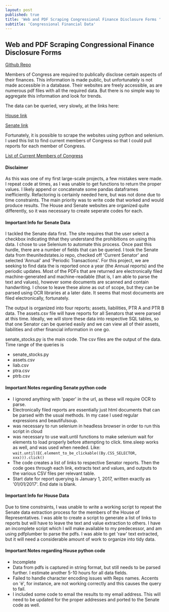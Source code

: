 ```yaml
---
layout: post
published: true
title: 'Web and PDF Scraping Congressional Finance Disclosure Forms '
subtitle: 'Congressional Financial Data'
---
```

## Web and PDF Scraping Congressional Finance Disclosure Forms 

[Github Repo](https://github.com/opengovernment/readsludge)

Members of Congress are required to publically disclose certain aspects of their finances. This information is made public, but unfortunately is not made accessible in a database. Their websites are freely accessible, as are numerous pdf files with all the required data. But there is no simple way to aggregate this information and look for trends. 

The data can be queried, very slowly, at the links here: 

[House link](http://clerk.house.gov/public_disc/financial-search.aspx)

[Senate link](https://efdsearch.senate.gov/search/home/)

Fortunately, it is possible to scrape the websites using python and selenium. I used this list to find current members of Congress so that I could pull reports for each member of Congress. 

[List of Current Members of Congress](https://theunitedstates.io/congress-legislators/legislators-current.csv)

#### Disclaimer

As this was one of my first large-scale projects, a few mistakes were made. I repeat code at times, as I was unable to get functions to return the proper values. I likely append or concatenate some pandas dataframes inefficiently. Refactoring is certainly needed here, but was not done due to time constraints. The main priority was to write code that worked and would produce results. The House and Senate websites are organized quite differently, so it was necessary to create seperate codes for each. 

#### Important Info for Senate Data

I tackled the Senate data first. The site requires that the user select a checkbox indicating thhat they understand the prohibitions on using this data. I chose to use Selenium to automate this process. Once past this hurdle, there are a number of fields that can be queried. I took the Senate data from theunitedstates.io repo, checked off 'Current Senator' and selected 'Annual' and 'Periodic Transactions'. For this project, we are seeking to find data the is reported once a year (the Annual reports) and the periodic updates. Most of the PDFs that are returned are electronically filed machine-generated and machine-readable (that is, I am able to parse the text and values), however some documents are scanned and contain handwriting. I chose to leave these alone as out of scope, but they can be parsed using OCR libraries at a later date. It seems that most documents are filed electronically, fortunately.  

The output is organized into four reports; assets, liabilities, PTR A and PTR B data. The assets.csv file will have reports for all Senators that were parsed at this time. Ideally, we will store these data into respective SQL tables, so that one Senator can be queried easily and we can view all of their assets, liabilities and other financial information in one go. 

senate_stocks.py is the main code. The csv files are the output of the data. Time range of the queries is 

- senate_stocks.py 
- assets.csv
- liab.csv
- ptra.csv
- ptrb.csv

#### Important Notes regarding Senate python code

- I ignored anything with 'paper' in the url, as these will require OCR to parse. 
- Electronically filed reports are essentially just html documents that can be parsed with the usual methods. In my case I used regular expressions and beautifulsoup. 
- was necessary to run selenium in headless browser in order to run this script in cloud 
- was necessary to use wait.until functions to make selenium wait for elements to load properly before attempting to click. time.sleep works as well, and was used when needed. 
Like: `wait.until(EC.element_to_be_clickable((By.CSS_SELECTOR, xxx))).click()`
- The code creates a list of links to respective Senator reports. Then the code goes through each link, extracts text and values, and outputs to the various CSV files per relevant table. 
- Start date for report querying is January 1, 2017, written exactly as '01/01/2017'. End date is blank. 


#### Important Info for House Data

Due to time constraints, I was unable to write a working script to repeat the Senate data extraction process for the members of the House of Representatives. I was able to create a script to generate a list of links to reports but will have to leave the text and value extraction to others. I have an incomplete script which I will make available to my predecessor, and am using pdfplumber to parse the pdfs. I was able to get 'raw' text extracted, but it will need a considerable amount of work to organize into tidy data. 

#### Important Notes regarding House python code

- Incomplete 
- Data from pdfs is captured in string format, but still needs to be parsed further. I estimate another 5-10 hours for all data fields. 
- Failed to handle character encoding issues with Reps names. Accents on 'é', for instance, are not working correctly and this causes the query to fail. 
- I included some code to email the results to my email address. This will need to be updated for the proper addresses and ported to the Senate code as well.
